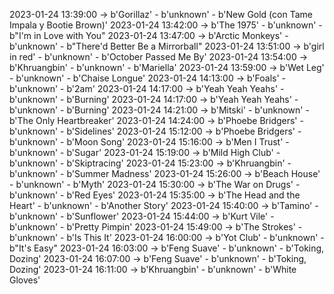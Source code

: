 2023-01-24 13:39:00 -> b'Gorillaz' - b'unknown' - b'New Gold (con Tame Impala y Bootie Brown)'
2023-01-24 13:42:00 -> b'The 1975' - b'unknown' - b"I'm in Love with You"
2023-01-24 13:47:00 -> b'Arctic Monkeys' - b'unknown' - b"There'd Better Be a Mirrorball"
2023-01-24 13:51:00 -> b'girl in red' - b'unknown' - b'October Passed Me By'
2023-01-24 13:54:00 -> b'Khruangbin' - b'unknown' - b'Mariella'
2023-01-24 13:59:00 -> b'Wet Leg' - b'unknown' - b'Chaise Longue'
2023-01-24 14:13:00 -> b'Foals' - b'unknown' - b'2am'
2023-01-24 14:17:00 -> b'Yeah Yeah Yeahs' - b'unknown' - b'Burning'
2023-01-24 14:17:00 -> b'Yeah Yeah Yeahs' - b'unknown' - b'Burning'
2023-01-24 14:21:00 -> b'Mitski' - b'unknown' - b'The Only Heartbreaker'
2023-01-24 14:24:00 -> b'Phoebe Bridgers' - b'unknown' - b'Sidelines'
2023-01-24 15:12:00 -> b'Phoebe Bridgers' - b'unknown' - b'Moon Song'
2023-01-24 15:16:00 -> b'Men I Trust' - b'unknown' - b'Sugar'
2023-01-24 15:19:00 -> b'Mild High Club' - b'unknown' - b'Skiptracing'
2023-01-24 15:23:00 -> b'Khruangbin' - b'unknown' - b'Summer Madness'
2023-01-24 15:26:00 -> b'Beach House' - b'unknown' - b'Myth'
2023-01-24 15:30:00 -> b'The War on Drugs' - b'unknown' - b'Red Eyes'
2023-01-24 15:35:00 -> b'The Head and the Heart' - b'unknown' - b'Another Story'
2023-01-24 15:40:00 -> b'Tamino' - b'unknown' - b'Sunflower'
2023-01-24 15:44:00 -> b'Kurt Vile' - b'unknown' - b'Pretty Pimpin'
2023-01-24 15:49:00 -> b'The Strokes' - b'unknown' - b'Is This It'
2023-01-24 16:00:00 -> b'Yot Club' - b'unknown' - b"It's Easy"
2023-01-24 16:03:00 -> b'Feng Suave' - b'unknown' - b'Toking, Dozing'
2023-01-24 16:07:00 -> b'Feng Suave' - b'unknown' - b'Toking, Dozing'
2023-01-24 16:11:00 -> b'Khruangbin' - b'unknown' - b'White Gloves'
